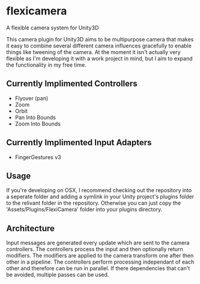 flexicamera
===========

A flexible camera system for Unity3D

This camera plugin for Unity3D aims to be multipurpose camera that makes it easy to combine several different camera influences gracefully to enable things like tweening of the camera. At the moment it isn't actually very flexible as I'm developing it with a work project in mind, but I aim to expand the functionality in my free time.

Currently Implimented Controllers
---------------------------------
- Flyover (pan)
- Zoom
- Orbit
- Pan Into Bounds
- Zoom Into Bounds

Currently Implimented Input Adapters
------------------------------------
- FingerGestures v3

Usage
-----
If you're developing on OSX, I recommend checking out the repository into a seperate folder and adding a symlink in your Unity project's plugins folder to the relivant folder in the repository. Otherwise you can just copy the 'Assets/Plugins/FlexiCamera' folder into your plugins directory.

Architecture
------------
Input messages are generated every update which are sent to the camera controllers. The controllers process the input and then optionally return modifiers. The modifiers are applied to the camera transform one after then other in a pipeline. The controllers perform processing independant of each other and therefore can be run in parallel. If there dependencies that can't be avoided, multiple passes can be used. 



